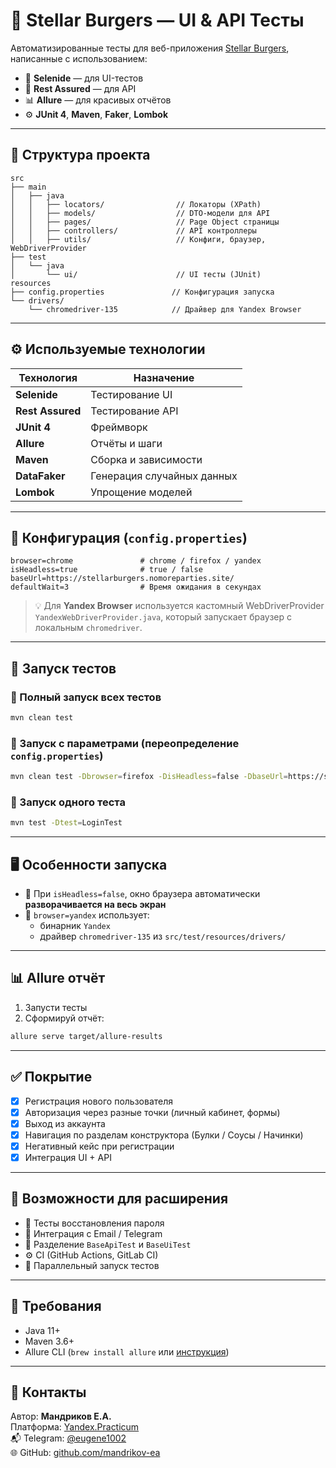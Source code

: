 # 🧪 Stellar Burgers — UI & API Тесты

Автоматизированные тесты для веб-приложения [Stellar Burgers](https://stellarburgers.nomoreparties.site/), написанные с использованием:

- 🧷 **Selenide** — для UI-тестов  
- 🔗 **Rest Assured** — для API  
- 📊 **Allure** — для красивых отчётов  
- ⚙️ **JUnit 4**, **Maven**, **Faker**, **Lombok**

---

## 📁 Структура проекта

```
src
├── main
│   ├── java
│   │   ├── locators/                // Локаторы (XPath)
│   │   ├── models/                  // DTO-модели для API
│   │   ├── pages/                   // Page Object страницы
│   │   ├── controllers/             // API контроллеры
│   │   ├── utils/                   // Конфиги, браузер, WebDriverProvider
├── test
│   └── java
│       └── ui/                      // UI тесты (JUnit)
resources
├── config.properties               // Конфигурация запуска
└── drivers/
    └── chromedriver-135            // Драйвер для Yandex Browser
```

---

## ⚙️ Используемые технологии

| Технология         | Назначение                   |
|--------------------|------------------------------|
| **Selenide**       | Тестирование UI              |
| **Rest Assured**   | Тестирование API             |
| **JUnit 4**        | Фреймворк                     |
| **Allure**         | Отчёты и шаги                |
| **Maven**          | Сборка и зависимости         |
| **DataFaker**      | Генерация случайных данных   |
| **Lombok**         | Упрощение моделей            |

---

## 🔧 Конфигурация (`config.properties`)

```properties
browser=chrome               # chrome / firefox / yandex
isHeadless=true              # true / false
baseUrl=https://stellarburgers.nomoreparties.site/
defaultWait=3                # Время ожидания в секундах
```

> 💡 Для **Yandex Browser** используется кастомный WebDriverProvider `YandexWebDriverProvider.java`, который запускает браузер с локальным `chromedriver`.

---

## 🚀 Запуск тестов

### 🔹 Полный запуск всех тестов

```bash
mvn clean test
```

### 🔹 Запуск с параметрами (переопределение `config.properties`)

```bash
mvn clean test -Dbrowser=firefox -DisHeadless=false -DbaseUrl=https://stellarburgers.nomoreparties.site/
```

### 🔹 Запуск одного теста

```bash
mvn test -Dtest=LoginTest
```

---

## 🖥 Особенности запуска

- 🧠 При `isHeadless=false`, окно браузера автоматически **разворачивается на весь экран**
- 🧭 `browser=yandex` использует:
  - бинарник `Yandex`
  - драйвер `chromedriver-135` из `src/test/resources/drivers/`

---

## 📊 Allure отчёт

1. Запусти тесты
2. Сформируй отчёт:

```bash
allure serve target/allure-results
```

---

## ✅ Покрытие

- [x] Регистрация нового пользователя
- [x] Авторизация через разные точки (личный кабинет, формы)
- [x] Выход из аккаунта
- [x] Навигация по разделам конструктора (Булки / Соусы / Начинки)
- [x] Негативный кейс при регистрации
- [x] Интеграция UI + API

---

## 🧠 Возможности для расширения

- 🔐 Тесты восстановления пароля  
- 📩 Интеграция с Email / Telegram  
- 🧱 Разделение `BaseApiTest` и `BaseUiTest`  
- ⚙️ CI (GitHub Actions, GitLab CI)  
- 🧪 Параллельный запуск тестов

---

## 📍 Требования

- Java 11+
- Maven 3.6+
- Allure CLI (`brew install allure` или [инструкция](https://docs.qameta.io/allure/#_installing_a_commandline))

---

## 💬 Контакты

Автор: **Мандриков Е.А.**  
Платформа: [Yandex.Practicum](https://practicum.yandex.ru/)  
📬 Telegram: [@eugene1002](https://t.me/eugene1002)  
🌐 GitHub: [github.com/mandrikov-ea](https://github.com/mandrikov-ea)